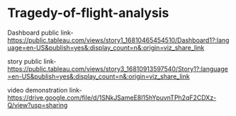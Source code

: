 # Tragedy-of-flight-analysis


Dashboard public link-https://public.tableau.com/views/story1_16810465454510/Dashboard1?:language=en-US&publish=yes&:display_count=n&:origin=viz_share_link

story public link-https://public.tableau.com/views/story3_16810913597540/Story1?:language=en-US&publish=yes&:display_count=n&:origin=viz_share_link

video demonstration link-https://drive.google.com/file/d/1SNkJSameE8l15hYpuvnTPh2qF2CDXz-Q/view?usp=sharing

